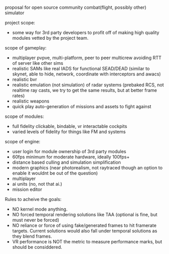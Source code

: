 proposal for open source community combat(flight, possibly other) simulator



project scope:
- some way for 3rd party developers to profit off of making high quality modules vetted by the project team.


scope of gameplay:
- multiplayer pvpve, multi-platform, peer to peer multicrew avoiding RTT of server like other sims
- realistic SAMs like real IADS for functional SEAD/DEAD (similar to skynet, able to hide, network, coordinate with interceptors and awacs)
- realistic bvr
- realistic emulation (not simulation) of radar systems (prebaked RCS, not realtime ray casts, we try to get the same results, but at better frame rates)
- realistic weapons
- quick play auto-generation of missions and assets to fight against


scope of modules:
- full fidelity clickable, bindable, vr interactable cockpits
- varied levels of fidelity for things like FM and systems


scope of engine:
- user login for module ownership of 3rd party modules
- 60fps minimum for moderate hardware, ideally 100fps+
- distance based culling and simulation simplification
- modern graphics (near photorealism, not raytraced though an option to enable it wouldnt be out of the question)
- multiplayer
- ai units (no, not that ai.)
- mission editor


Rules to acheive the goals:
- NO kernel mode anything.
- NO forced temporal rendering solutions like TAA (optional is fine, but must never be forced)
- NO reliance or force of using fake/generated frames to hit framerate targets. Current solutions would also fall under temporal solutions as they blend frames.
- VR performance is NOT the metric to measure performance marks, but should be considdered.
